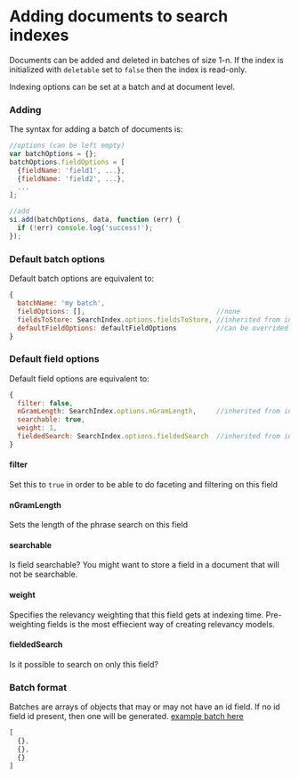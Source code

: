 # Adding documents to search indexes

Documents can be added and deleted in batches of size 1-n. If the
index is initialized with `deletable` set to `false` then the index is
read-only.

Indexing options can be set at a batch and at document level.


### Adding

The syntax for adding a batch of documents is:

```javascript
//options (can be left empty)
var batchOptions = {};
batchOptions.fieldOptions = [
  {fieldName: 'field1', ...},
  {fieldName: 'field2', ...},
  ...
];

//add
si.add(batchOptions, data, function (err) {
  if (!err) console.log('success!');
});
```

### Default batch options

Default batch options are equivalent to:

```javascript
{
  batchName: 'my batch',
  fieldOptions: [],                                 //none
  fieldsToStore: SearchIndex.options.fieldsToStore, //inherited from initialization options
  defaultFieldOptions: defaultFieldOptions          //can be overrided per field
}
```

### Default field options

Default field options are equivalent to:

```javascript
{
  filter: false,
  nGramLength: SearchIndex.options.nGramLength,     //inherited from initialization options
  searchable: true,
  weight: 1,
  fieldedSearch: SearchIndex.options.fieldedSearch  //inherited from initialization options
}
```

#### filter

Set this to `true` in order to be able to do faceting and filtering on
this field

#### nGramLength

Sets the length of the phrase search on this field

#### searchable

Is field searchable? You might want to store a field in a document
that will not be searchable.

#### weight

Specifies the relevancy weighting that this field gets at indexing
time. Pre-weighting fields is the most effiecient way of creating
relevancy models.

#### fieldedSearch

Is it possible to search on only this field?


### Batch format

Batches are arrays of objects that may or may not have an id field. If
no id field id present, then one will be generated. [example batch here](https://raw.githubusercontent.com/fergiemcdowall/reuters-21578-json/master/data/full/reuters-000.json)

```javascript
[
  {},
  {},
  {}
]
```

